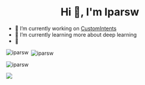 <h1 align="center">Hi 👋, I'm Iparsw</h1>

- 🔭 I’m currently working on [CustomIntents](https://github.com/iparsw/custom-intent)
- 🌱 I’m currently learning more about deep learning
- :closed_book: 

<p><img align="left" src="https://github-readme-stats.vercel.app/api/top-langs?username=iparsw&show_icons=true&locale=en&layout=compac&theme=dark" alt="iparsw" /></p>

<p>&nbsp;<img align="center" src="https://github-readme-stats.vercel.app/api?username=iparsw&show_icons=true&locale=en&theme=dark" alt="iparsw" /></p>

<p><img align="center" src="https://github-readme-streak-stats.herokuapp.com/?user=iparsw&theme=dark" alt="iparsw" /></p>


![](https://komarev.com/ghpvc/?username=iparsw&color=green)

